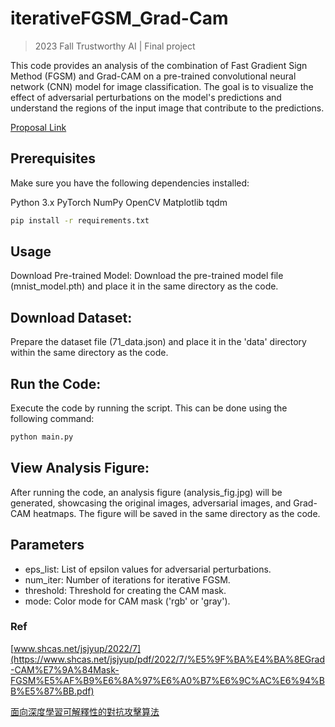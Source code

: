 # iterativeFGSM_Grad-Cam

> 2023 Fall Trustworthy AI | Final project

This code provides an analysis of the combination of Fast Gradient Sign Method (FGSM) and Grad-CAM on a pre-trained convolutional neural network (CNN) model for image classification. The goal is to visualize the effect of adversarial perturbations on the model's predictions and understand the regions of the input image that contribute to the predictions.

[Proposal Link](https://docs.google.com/presentation/d/1bRs6vrKyGtrYpHoATOGL1PEBbU3CKrGA4j_3ci92NhI/edit#slide=id.g29d0d875cfb_0_5)

## Prerequisites

Make sure you have the following dependencies installed:

Python 3.x
PyTorch
NumPy
OpenCV
Matplotlib
tqdm

```bash
pip install -r requirements.txt
```

## Usage
Download Pre-trained Model:
Download the pre-trained model file (mnist_model.pth) and place it in the same directory as the code.

## Download Dataset:
Prepare the dataset file (71_data.json) and place it in the 'data' directory within the same directory as the code.

## Run the Code:
Execute the code by running the script. This can be done using the following command:

```bash
python main.py
```

## View Analysis Figure:
After running the code, an analysis figure (analysis_fig.jpg) will be generated, showcasing the original images, adversarial images, and Grad-CAM heatmaps. The figure will be saved in the same directory as the code.

## Parameters
* eps_list: List of epsilon values for adversarial perturbations.
* num_iter: Number of iterations for iterative FGSM.
* threshold: Threshold for creating the CAM mask.
* mode: Color mode for CAM mask ('rgb' or 'gray').

### Ref
[www.shcas.net/jsjyup/2022/7](https://www.shcas.net/jsjyup/pdf/2022/7/%E5%9F%BA%E4%BA%8EGrad-CAM%E7%9A%84Mask-FGSM%E5%AF%B9%E6%8A%97%E6%A0%B7%E6%9C%AC%E6%94%BB%E5%87%BB.pdf)

[面向深度學習可解釋性的對抗攻擊算法](http://www.joca.cn/CN/abstract/abstract24691.shtml)
